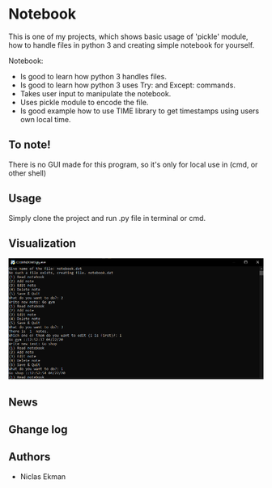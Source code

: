 # Notebook

This is one of my projects, which shows basic usage of 'pickle' module, how to handle files in python 3 and creating simple notebook for yourself. 

Notebook:

* Is good to learn how python 3 handles files.
* Is good to learn how python 3 uses Try: and Except: commands.
* Takes user input to manipulate the notebook.
* Uses pickle module to encode the file.
* Is good example how to use TIME library to get timestamps using users own local time.

## To note!
There is no GUI made for this program, so it's only for local use in (cmd, or other shell)

## Usage

Simply clone the project and run .py file in terminal or cmd.

## Visualization
![](Images/Pic1.png)

## News


## Ghange log

## Authors
* Niclas Ekman